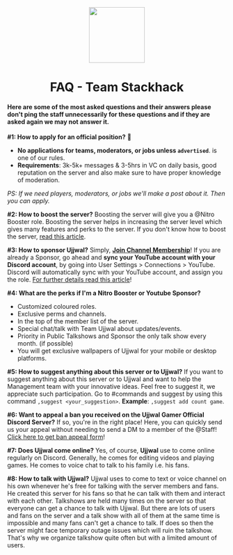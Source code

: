 <div align="center">
<img src="https://yt3.ggpht.com/ytc/AKedOLSwOKwPBRZtDPbsg8Xal_Ww3IiqG3Q_WJiLhHM=s176-c-k-c0x00ffffff-no-rj-mo" width="128px" style="max-width:100%;">
<h1>FAQ - Team Stackhack</h1>
</div>

#### Here are some of the most asked questions and their answers please don't ping the staff unnecessarily for these questions and if they are asked again we may not answer it.

**#1: How to apply for an official position?** 🤔
- **No applications for teams, moderators, or jobs unless `advertised`**. is one of our rules.
- **Requirements**: 3k-5k+ messages & 3-5hrs in VC on daily basis, good reputation on the server and also make sure to have proper knowledge of moderation.

*PS: If we need players, moderators, or jobs we'll make a post about it. Then you can apply.*

**#2: How to boost the server?**
Boosting the server will give you a @Nitro Booster role. Boosting the server helps in increasing the server level which gives many features and perks to the server.
If you don't know how to boost the server, [read this article](https://support.discord.com/hc/en-us/articles/360028038352-Server-Boosting-).

**#3: How to sponsor Ujjwal?**
Simply, [**Join Channel Membership**](https://www.youtube.com/channel/UCl_vAxZpvbO-PFXdDu7EdHw/join)! 
If you are already a Sponsor, go ahead and **sync your YouTube account with your Discord account**, by going into User Settings > Connections > YouTube. Discord will automatically sync with your YouTube account, and assign you the role. [For further details read this article](https://support.discord.com/hc/en-us/articles/215162978-Youtube-Channel-Memberships-Integration-FAQ)!

**#4: What are the perks if I'm a Nitro Booster or Youtube Sponsor?**
- Customized coloured roles.
- Exclusive perms and channels.
- In the top of the member list of the server.
- Special chat/talk with Team Ujjwal about updates/events.
- Priority in Public Talkshows and Sponsor the only talk show every month. (if possible)
- You will get exclusive wallpapers of Ujjwal for your mobile or desktop platforms.

**#5: How to suggest anything about this server or to Ujjwal?**
If you want to suggest anything about this server or to Ujjwal and want to help the Management team with your innovative ideas. Feel free to suggest it, we appreciate such participation. Go to #commands and suggest by using this command `,suggest <your_suggestion>`. **Example**: `,suggest add count game`.

**#6: Want to appeal a ban you received on the Ujjwal Gamer Official Discord Server?**
If so, you're in the right place! Here, you can quickly send us your appeal without needing to send a DM to a member of the @Staff! [Click here to get ban appeal form](https://forms.gle/eULNojUL6UvDKsfH7)!

**#7: Does Ujjwal come online?**
Yes, of course, **Ujjwal** use to come online regularly on Discord. Generally, he comes for editing videos and playing games. He comes to voice chat to talk to his family i.e. his fans.

**#8: How to talk with Ujjwal?**
Ujjwal uses to come to text or voice channel on his own whenever he's free for talking with the server members and fans. He created this server for his fans so that he can talk with them and interact with each other. Talkshows are held many times on the server so that everyone can get a chance to talk with Ujjwal.
But there are lots of users and fans on the server and a talk show with all of them at the same time is impossible and many fans can't get a chance to talk. If does so then the server might face temporary outage issues which will ruin the talkshow. That's why we organize talkshow quite often but with a limited amount of users.
